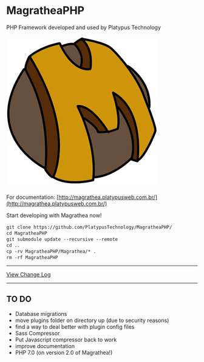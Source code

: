 # MagratheaPHP
PHP Framework developed and used by Platypus Technology

![Magrathea](https://raw.githubusercontent.com/PlatypusTechnology/MagratheaPHP/master/documentation/logo/magrathea.png)

For documentation:
[http://magrathea.platypusweb.com.br/](http://magrathea.platypusweb.com.br/)

Start developing with Magrathea now!

```
git clone https://github.com/PlatypusTechnology/MagratheaPHP/
cd MagratheaPHP
git submodule update --recursive --remote
cd ..
cp -rv MagratheaPHP/Magrathea/* .
rm -rf MagratheaPHP
```

---

[View Change Log](changelog.md)

---

## TO DO
- Database migrations
- move plugins folder on directory up (due to security reasons)
- find a way to deal better with plugin config files
- Sass Compressor
- Put Javascript compressor back to work
- improve documentation
- PHP 7.0 (on version 2.0 of Magrathea!)



